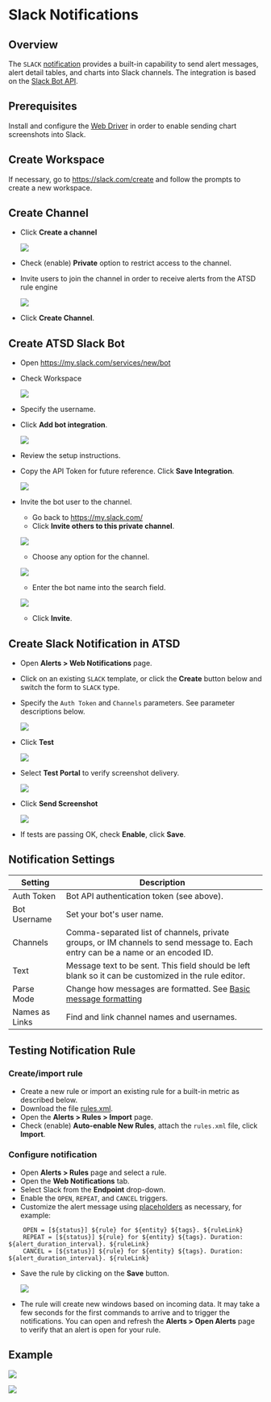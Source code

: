 # Slack Notifications

## Overview

The `SLACK` [notification](../web-notifications.md) provides a built-in capability to send alert messages, alert detail tables, and charts into Slack channels. The integration is based on the [Slack Bot API](https://api.slack.com/bot-users).

## Prerequisites

Install and configure the [Web Driver](web-driver.md) in order to enable sending chart screenshots into Slack.

## Create Workspace

If necessary, go to https://slack.com/create and follow the prompts to create a new workspace.

## Create Channel

* Click **Create a channel**

  ![](images/create_channel.png)

* Check (enable) **Private** option to restrict access to the channel.
* Invite users to join the channel in order to receive alerts from the ATSD rule engine

    ![](images/create_channel2.png)   

* Click **Create Channel**.

## Create ATSD Slack Bot

* Open https://my.slack.com/services/new/bot
* Check Workspace

    ![](images/check_workspace.png)  

* Specify the username.
* Click **Add bot integration**.

    ![](images/atsd_bot_slack.png)  

* Review the setup instructions.
* Copy the API Token for future reference. Click **Save Integration**.

    ![](images/api_token.png)

* Invite the bot user to the channel.

    * Go back to https://my.slack.com/
    * Click **Invite others to this private channel**.

    ![](images/add_atsd_bot.png)

    * Choose any option for the channel.

    ![](images/channel_option.png)

    * Enter the bot name into the search field.

    ![](images/add_atsd_bot_to_slack.png)

    * Click **Invite**.

## Create Slack Notification in ATSD

* Open **Alerts > Web Notifications** page.
* Click on an existing `SLACK` template, or click the **Create** button below and switch the form to `SLACK` type.
* Specify the `Auth Token` and `Channels` parameters. See parameter descriptions below.

    ![](images/slack-settings.png)   

* Click **Test**

   ![](images/slack_message_test.png)

* Select **Test Portal** to verify screenshot delivery.

   ![](images/new_test_portal.png)   

* Click **Send Screenshot**

   ![](images/slack_send_screen.png)

* If tests are passing OK, check **Enable**, click **Save**.

## Notification Settings

|**Setting**|**Description**|
|---|---|
|Auth Token|Bot API authentication token (see above).|
|Bot Username|Set your bot's user name.|
|Channels|Comma-separated list of channels, private groups, or IM channels to send message to. Each entry can be a name or an encoded ID.|
|Text|Message text to be sent. This field should be left blank so it can be customized in the rule editor.|
|Parse Mode|Change how messages are formatted. See [Basic message formatting](https://api.slack.com/docs/message-formatting)|
|Names as Links|Find and link channel names and usernames.|

## Testing Notification Rule

### Create/import rule

* Create a new rule or import an existing rule for a built-in metric as described below.
* Download the file [rules.xml](resources/rules.xml).
* Open the **Alerts > Rules > Import** page.
* Check (enable) **Auto-enable New Rules**, attach the `rules.xml` file, click **Import**.

### Configure notification

* Open **Alerts > Rules** page and select a rule.
* Open the **Web Notifications** tab.
* Select Slack from the **Endpoint** drop-down.
* Enable the `OPEN`, `REPEAT`, and `CANCEL` triggers.
* Customize the alert message using [placeholders](../placeholders.md) as necessary, for example:

```ls
    OPEN = [${status}] ${rule} for ${entity} ${tags}. ${ruleLink}
    REPEAT = [${status}] ${rule} for ${entity} ${tags}. Duration: ${alert_duration_interval}. ${ruleLink}
    CANCEL = [${status}] ${rule} for ${entity} ${tags}. Duration: ${alert_duration_interval}. ${ruleLink}
```

* Save the rule by clicking on the **Save** button.

  ![](images/slack_notification.png)

* The rule will create new windows based on incoming data.
It may take a few seconds for the first commands to arrive and to trigger the notifications. You can open and refresh the **Alerts > Open Alerts** page to verify that an alert is open for your rule.

## Example

![](images/slack_test_1.png)

![](images/slack_test_2.png)
